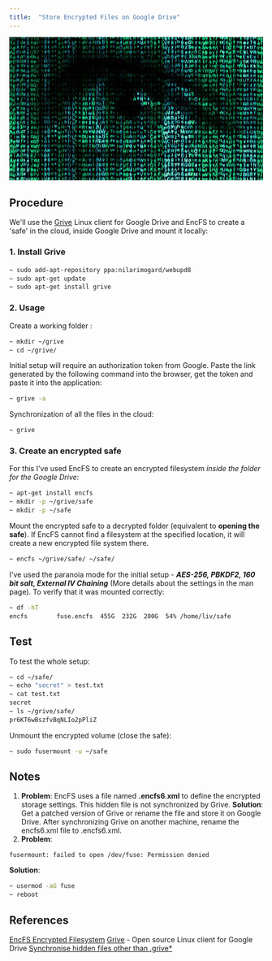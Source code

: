 ```yaml
---
title:  "Store Encrypted Files on Google Drive"
---
```


![Logo](/assets/images/EncryptionEye.jpg)

## Procedure

We'll use the [Grive](https://github.com/Grive/grive) Linux client for Google Drive and EncFS to create a 'safe' in the cloud, inside Google Drive and mount it locally:

### 1. Install Grive 
```bash
~ sudo add-apt-repository ppa:nilarimogard/webupd8
~ sudo apt-get update
~ sudo apt-get install grive
```

### 2. Usage

Create a working folder : 
```bash
~ mkdir ~/grive
~ cd ~/grive/
```

Initial setup will require an authorization token from Google. Paste the link generated by the following command into the browser, get the token and paste it into the application:
```bash
~ grive -a
```

Synchronization of all the files in the cloud: 
```bash
~ grive
```

### 3. Create an encrypted safe

For this I've used EncFS to create an encrypted filesystem _inside the folder for the Google Drive_:
```bash
~ apt-get install encfs
~ mkdir -p ~/grive/safe
~ mkdir -p ~/safe
```

Mount the encrypted safe to a decrypted folder (equivalent to **opening the safe**). If EncFS cannot find a filesystem at the specified location, it will create a new encrypted file system there.
```bash
~ encfs ~/grive/safe/ ~/safe/
```

I've used the paranoia mode for the initial setup - **_AES-256, PBKDF2, 160 bit salt, External IV Chaining_** (More details about the settings in the man page). To verify that it was mounted correctly:
```bash
~ df -hT
encfs        fuse.encfs  455G  232G  200G  54% /home/liv/safe
```

## Test

To test the whole setup: 
```bash
~ cd ~/safe/
~ echo "secret" > test.txt
~ cat test.txt
secret
~ ls ~/grive/safe/
pr6KT6wBszfvBqNLIo2pPliZ
```

Unmount the encrypted volume (close the safe): 
```bash
~ sudo fusermount -u ~/safe
```

## Notes
1. **Problem**: EncFS uses a file named **.encfs6.xml** to define the encrypted storage settings. This hidden file is not synchronized by Grive. 
**Solution**: Get a patched version of Grive or rename the file and store it on Google Drive. After synchronizing Grive on another machine, rename the encfs6.xml file to .encfs6.xml.
2. **Problem**:
```
fusermount: failed to open /dev/fuse: Permission denied
```
**Solution**:
```bash
~ usermod -aG fuse 
~ reboot 
```

## References
[EncFS Encrypted Filesystem](http://www.arg0.net/encfs)
[Grive](https://github.com/Grive/grive) - Open source Linux client for Google Drive
[Synchronise hidden files other than .grive*](https://github.com/Grive/grive/issues/129)

